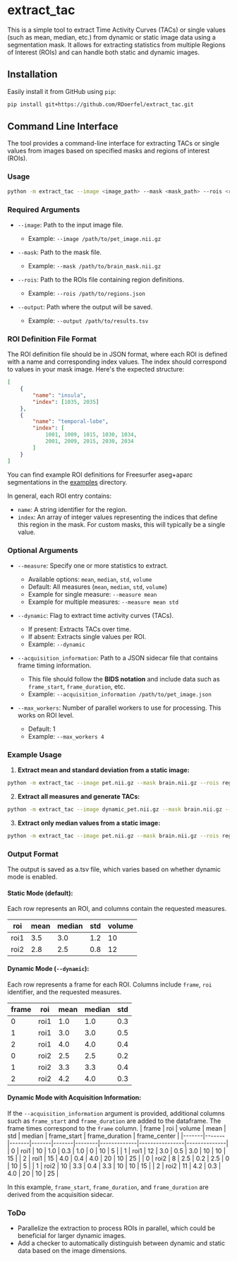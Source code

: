 
# extract_tac

This is a simple tool to extract Time Activity Curves (TACs) or single values (such as mean, median, etc.) from dynamic or static image data using a segmentation mask. It allows for extracting statistics from multiple Regions of Interest (ROIs) and can handle both static and dynamic images.

## Installation

Easily install it from GitHub using `pip`:

```bash
pip install git+https://github.com/RDoerfel/extract_tac.git
```

## Command Line Interface

The tool provides a command-line interface for extracting TACs or single values from images based on specified masks and regions of interest (ROIs).

### Usage

```bash
python -m extract_tac --image <image_path> --mask <mask_path> --rois <rois_path> --output <output_path> [options]
```

### Required Arguments

- `--image`: Path to the input image file.
  - Example: `--image /path/to/pet_image.nii.gz`

- `--mask`: Path to the mask file.
  - Example: `--mask /path/to/brain_mask.nii.gz`

- `--rois`: Path to the ROIs file containing region definitions.
  - Example: `--rois /path/to/regions.json`

- `--output`: Path where the output will be saved.
  - Example: `--output /path/to/results.tsv`

### ROI Definition File Format

The ROI definition file should be in JSON format, where each ROI is defined with a name and corresponding index values. The index should correspond to values in your mask image. Here's the expected structure:

```json
[
    {
        "name": "insula",
        "index": [1035, 2035]
    },
    {
        "name": "temporal-lobe",
        "index": [
            1001, 1009, 1015, 1030, 1034,
            2001, 2009, 2015, 2030, 2034
        ]
    }
]
```

You can find example ROI definitions for Freesurfer aseg+aparc segmentations in the [examples](./bin) directory.

In general, each ROI entry contains:
- `name`: A string identifier for the region.
- `index`: An array of integer values representing the indices that define this region in the mask. For custom masks, this will typically be a single value.

### Optional Arguments

- `--measure`: Specify one or more statistics to extract.
  - Available options: `mean`, `median`, `std`, `volume`
  - Default: All measures (`mean`, `median`, `std`, `volume`)
  - Example for single measure: `--measure mean`
  - Example for multiple measures: `--measure mean std`

- `--dynamic`: Flag to extract time activity curves (TACs).
  - If present: Extracts TACs over time.
  - If absent: Extracts single values per ROI.
  - Example: `--dynamic`

- `--acquisition_information`: Path to a JSON sidecar file that contains frame timing information.
  - This file should follow the **BIDS notation** and include data such as `frame_start`, `frame_duration`, etc.
  - Example: `--acquisition_information /path/to/pet_image.json`

- `--max_workers`: Number of parallel workers to use for processing. This works on ROI level.
  - Default: 1
  - Example: `--max_workers 4`

### Example Usage

1. **Extract mean and standard deviation from a static image:**

```bash
python -m extract_tac --image pet.nii.gz --mask brain.nii.gz --rois regions.json --output results.tsv --measure mean std
```

2. **Extract all measures and generate TACs:**

```bash
python -m extract_tac --image dynamic_pet.nii.gz --mask brain.nii.gz --rois regions.json --output tacs.tsv --dynamic
```

3. **Extract only median values from a static image:**

```bash
python -m extract_tac --image pet.nii.gz --mask brain.nii.gz --rois regions.json --output median_values.tsv --measure median
```

### Output Format

The output is saved as a.tsv file, which varies based on whether dynamic mode is enabled.

#### Static Mode (default):
Each row represents an ROI, and columns contain the requested measures.

| roi      | mean  | median | std   | volume |
|----------|-------|--------|-------|-------|
| roi1     | 3.5   | 3.0    | 1.2   | 10    |
| roi2     | 2.8   | 2.5    | 0.8   | 12    |

#### Dynamic Mode (`--dynamic`):
Each row represents a frame for each ROI. Columns include `frame`, `roi` identifier, and the requested measures.

| frame | roi   | mean  | median | std   |
|-------|-------|-------|--------|-------|
| 0     | roi1  | 1.0   | 1.0    | 0.3   |
| 1     | roi1  | 3.0   | 3.0    | 0.5   |
| 2     | roi1  | 4.0   | 4.0    | 0.4   |
| 0     | roi2  | 2.5   | 2.5    | 0.2   |
| 1     | roi2  | 3.3   | 3.3    | 0.4   |
| 2     | roi2  | 4.2   | 4.0    | 0.3   |

#### Dynamic Mode with Acquisition Information:
If the `--acquisition_information` argument is provided, additional columns such as `frame_start` and `frame_duration` are added to the dataframe. The frame times correspond to the `frame` column.
| frame | roi   | volume | mean  | std   | median | frame_start | frame_duration | frame_center |
|-------|-------|-------|-------|-------|--------|-------------|----------------|--------------|
| 0     | roi1  | 10    | 1.0   | 0.3   | 1.0    | 0           | 10             | 5            |
| 1     | roi1  | 12    | 3.0   | 0.5   | 3.0    | 10          | 10             | 15           |
| 2     | roi1  | 15    | 4.0   | 0.4   | 4.0    | 20          | 10             | 25           |
| 0     | roi2  | 8     | 2.5   | 0.2   | 2.5    | 0           | 10             | 5            |
| 1     | roi2  | 10    | 3.3   | 0.4   | 3.3    | 10          | 10             | 15           |
| 2     | roi2  | 11    | 4.2   | 0.3   | 4.0    | 20          | 10             | 25           |


In this example, `frame_start`, `frame_duration`, and `frame_duration` are derived from the acquisition sidecar.

### ToDo

- Parallelize the extraction to process ROIs in parallel, which could be beneficial for larger dynamic images.
- Add a checker to automatically distinguish between dynamic and static data based on the image dimensions.
